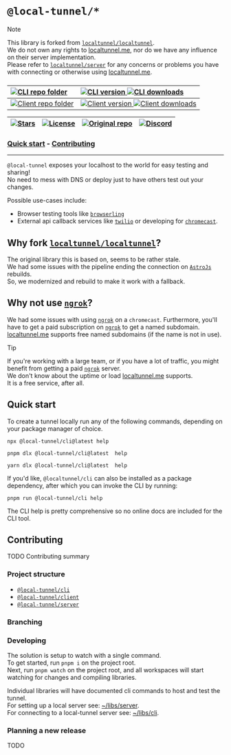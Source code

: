 [//]: # (Header)

[package-shield-u-cli]: https://www.npmjs.com/package/@local-tunnel/cli/
[package-shield-i-cli]: https://img.shields.io/badge/cli-lightgray?style=flat-square&label=%40local-tunnel&labelColor=gray&color=lightgray
[package-shield-v-cli]: https://img.shields.io/npm/v/%40local-tunnel%2Fcli?style=flat-square
[package-shield-d-cli]: https://img.shields.io/npm/dt/%40local-tunnel%2Fcli?style=flat-square

[package-shield-u-client]: https://www.npmjs.com/package/@local-tunnel/client/
[package-shield-i-client]: https://img.shields.io/badge/client-lightgray?style=flat-square&label=%40local-tunnel&labelColor=gray&color=lightgray
[package-shield-v-client]: https://img.shields.io/npm/v/%40local-tunnel%2Fclient?style=flat-square
[package-shield-d-client]: https://img.shields.io/npm/dt/%40local-tunnel%2Fclient?style=flat-square

[repo-stars-url]: https://github.com/Marvin-Brouwer/local-tunnel/stargazers
[repo-stars-shield]: https://img.shields.io/github/stars/Marvin-Brouwer/local-tunnel.svg?color=brightgreen&style=flat-square
[license-url]: /LICENSE
[license-shield]: https://img.shields.io/badge/license-MIT-gold.svg?style=flat-square
[repo-lt-url]: https://github.com/localtunnel/localtunnel
[repo-lt-shield]: https://img.shields.io/badge/Forked_from-localtunnel-lightgray?style=flat-square&logo=github

[discord-url]: https://discord.com/channels/958295823001722890/1214549930396491838
[discord-shield]: https://img.shields.io/discord/958295823001722890?label=discord&logo=discord&style=flat-square

# `@local-tunnel/*`

> [!NOTE]  
> This library is forked from [`localtunnel/localtunnel`](https://github.com/localtunnel/localtunnel).  
> We do not own any rights to [localtunnel.me](https://localtunnel.me), nor do we have any influence on their server implementation.  
> Please refer to [`localtunnel/server`](https://github.com/localtunnel/server) for any concerns or problems you have with connecting or otherwise using [localtunnel.me](https://localtunnel.me).

<h3>

| [![CLI repo folder][package-shield-i-cli]](./libs/cli#readme)  				| [![CLI version][package-shield-v-cli] ![CLI downloads][package-shield-d-cli]][package-shield-u-cli] |
|:---	|:---	|
| [![Client repo folder][package-shield-i-client]](./libs/client#readme) | [![Client version][package-shield-v-client] ![Client downloads][package-shield-d-client]][package-shield-u-client] |
  
| [![Stars][repo-stars-shield]][repo-stars-url] | [![License][license-shield]][license-url] | [![Original repo][repo-lt-shield]][repo-lt-url] | [![Discord][discord-shield]][discord-url] |
|:---	|:---	|:---	|:---	|

</h3>

[//]: # (TOC)

<h3 aria-label="Table of contents">

[Quick start](#quick-start) - [Contributing](#contributing)

</h3>

<hr/>

`@local-tunnel` exposes your localhost to the world for easy testing and sharing!  
No need to mess with DNS or deploy just to have others test out your changes.

Possible use-cases include:

- Browser testing tools like [`browserling`](https://www.browserling.com/)
- External api callback services like [`twilio`](https://www.twilio.com/) or developing for [`chromecast`](https://developers.google.com/cast/docs/registration).

## Why fork [`localtunnel/localtunnel`](https://github.com/localtunnel/localtunnel)?

The original library this is based on, seems to be rather stale.  
We had some issues with the pipeline ending the connection on [`AstroJs`](https://astro.build/) rebuilds.  
So, we modernized and rebuild to make it work with a fallback.  

## Why not use [`ngrok`](https://ngrok.com/)?

We had some issues with using [`ngrok`](https://ngrok.com/) on a `chromecast`.
Furthermore, you'll have to get a paid subscription on [`ngrok`](https://ngrok.com/) to get a named subdomain. [localtunnel.me](https://localtunnel.me) supports free named subdomains (if the name is not in use).  

> [!TIP]  
> If you're working with a large team, or if you have a lot of traffic, you might benefit from getting a paid [`ngrok`](https://ngrok.com/) server.  
> We don't know about the uptime or load [localtunnel.me](https://localtunnel.me) supports.  
> It is a free service, after all.

## Quick start

To create a tunnel locally run any of the following commands, depending on your package manager of choice.  

```console
npx @local-tunnel/cli@latest help
```

```console
pnpm dlx @local-tunnel/cli@latest  help
```

```console
yarn dlx @local-tunnel/cli@latest  help
```

If you'd like, `@localtunnel/cli` can also be installed as a package dependency, after which you can invoke the CLI by running:  

```console
pnpm run @local-tunnel/cli help
```

The CLI help is pretty comprehensive so no online docs are included for the CLI tool.  

## Contributing

TODO Contributing summary

### Project structure

- [`@local-tunnel/cli`](./libs/cli/#readme)
- [`@local-tunnel/client`](./libs/client/#readme)
- [`@local-tunnel/server`](./libs/server/#readme)

### Branching

### Developing

The solution is setup to watch with a single command.  
To get started, run `pnpm i` on the project root.  
Next, run `pnpm watch` on the project root, and all workspaces will start watching for changes and compiling libraries.  

Individual libraries will have documented cli commands to host and test the tunnel.  
For setting up a local server see: [~/libs/server](./libs/server/Readme.md).  
For connecting to a local-tunnel server see: [~/libs/cli](./libs/cli/Readme.md).  

### Planning a new release

TODO
